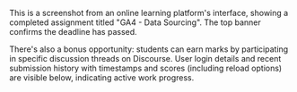 This is a screenshot from an online learning platform's interface, showing a completed assignment titled "GA4 - Data Sourcing". The top banner confirms the deadline has passed.

There's also a bonus opportunity: students can earn marks by participating in specific discussion threads on Discourse. User login details and recent submission history with timestamps and scores (including reload options) are visible below, indicating active work progress.